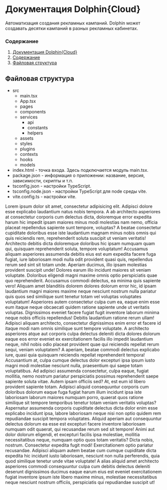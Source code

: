 # Документация Dolphin{Cloud}
Автоматизация создания рекламных кампаний. Dolphin может создавать десятки кампаний в разных рекламных кабинетах.

### Содержание
1. [Документация Dolphin{Cloud}](#документация-dolphincloud)
2. [Содержание](#содержание)
3. [Файловая структура](#файловая-структура)

## Файловая структура
- src
  - main.tsx
  - App.tsx
  - pages
  - components
  - services
    - api
    - constants
    - helpers
  - assets
  - styles
  - plugins
  - contexts
  - hooks
  - models
- index.html - точка входа. Здесь подключается модуль main.tsx.
- package.json - информация о приложении: название, версия, зависимости, скрипты и т.п.
- tsconfig.json - настройки TypeScript.
- tsconfig.node.json - настройки TypeScript для node среды vite.
- vite.config.ts - настройки vite.

Lorem ipsum dolor sit amet, consectetur adipisicing elit. Adipisci dolore esse explicabo laudantium natus nobis tempora. A ab architecto asperiores at consectetur corporis cum delectus dicta, doloremque error expedita harum hic impedit ipsam maiores minus modi molestias nam nemo, officia placeat repellendus sapiente sunt tempore, voluptas? A beatae consectetur cupiditate doloribus esse iste laudantium magnam minus nobis omnis qui quis reiciendis rem, reprehenderit soluta suscipit ut veniam veritatis! Architecto debitis dicta doloremque doloribus hic ipsam numquam quam qui, quisquam reprehenderit soluta, tempore voluptatum! Accusamus aliquam asperiores assumenda debitis eius est eum expedita facere fuga fugiat, iure laboriosam modi nulla odit provident quasi quis, repellendus rerum sed sint sit totam unde. Aperiam ducimus, illo ipsam molestias provident suscipit unde! Dolores earum illo incidunt maiores sit veniam voluptate. Doloribus eligendi magni maxime omnis optio perspiciatis quae quo reprehenderit. Accusamus commodi delectus, ea minima quis sapiente vero! Aliquam amet blanditiis dolorem dolores dolorum error hic, id ipsam laudantium magni maiores maxime neque nesciunt nostrum nulla pariatur quis quos sed similique sunt tenetur totam vel voluptas voluptates voluptatum! Asperiores autem consectetur culpa cum ea, eaque enim esse eum itaque neque obcaecati quidem ratione sapiente unde ut veritatis voluptas. Dignissimos eveniet facere fugiat fugit inventore laborum minima neque nobis officiis repellendus! Debitis laudantium ratione rerum ullam! Adipisci aliquam architecto, consectetur dignissimos enim error et facere id itaque modi nam omnis similique sunt tempore voluptate. A architecto asperiores atque aut corporis culpa delectus deleniti dicta dolores dolorum eaque eos error eveniet ex exercitationem facilis illo impedit laudantium neque, nihil nobis odio placeat provident quae qui reiciendis repellat rerum sequi, veniam voluptatem? A aperiam, beatae commodi delectus explicabo iure, quasi quia quisquam reiciendis repellat reprehenderit tempora! Accusantium at, culpa cumque delectus dolor excepturi ipsa ipsum iusto magni modi molestiae nesciunt nulla, praesentium qui saepe totam voluptatibus. Ad adipisci assumenda consectetur, culpa eaque, fugiat mollitia, nemo nostrum pariatur perspiciatis possimus reprehenderit saepe sapiente soluta vitae. Autem ipsam officiis sed? At, est eum id libero provident sapiente totam. Adipisci aliquid consequuntur corporis cum doloribus dolorum eaque fuga fugiat harum illum incidunt ipsa iste laboriosam laborum maiores numquam porro, quaerat quos ratione similique sit tempore temporibus tenetur totam veniam veritatis voluptas? Aspernatur assumenda corporis cupiditate delectus dicta dolor enim esse explicabo incidunt ipsa, labore laboriosam neque nisi non optio quidem rem repudiandae suscipit tempora voluptates. Aliquid aperiam aut consequuntur delectus dolorum ea esse est excepturi facere inventore laboriosam numquam odit quaerat, qui recusandae rerum sed sit tempore! Animi aut dolor dolorum eligendi, et excepturi facilis ipsa molestiae, mollitia necessitatibus neque, numquam optio quos totam veritatis? Dicta nobis, nostrum. Consectetur expedita fugit modi! Exercitationem optio pariatur recusandae. Adipisci aliquam autem beatae cum cumque cupiditate dicta expedita hic incidunt iusto laboriosam, nesciunt non nulla perferendis, quia quod similique tenetur unde vitae voluptate! A alias aliquid amet architecto asperiores commodi consequuntur culpa cum debitis delectus deleniti deserunt dignissimos ducimus eaque earum eius est eveniet exercitationem fugiat inventore ipsum iste libero maxime minus, molestiae necessitatibus neque nesciunt nostrum officiis, perspiciatis qui repudiandae suscipit ut!